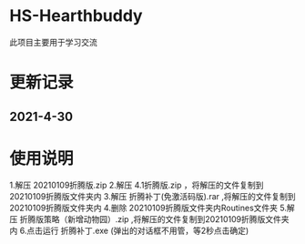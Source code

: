 # HS-Hearthbuddy
此项目主要用于学习交流

# 更新记录
## 2021-4-30

# 使用说明
1.解压 20210109折腾版.zip 
2.解压 4.1折腾版.zip ，将解压的文件复制到20210109折腾版文件夹内
3.解压 折腾补丁(免激活码版).rar ,将解压的文件复制到20210109折腾版文件夹内
4.删除 20210109折腾版文件夹内Routines文件夹
5.解压 折腾版策略（新增动物园）.zip ,将解压的文件复制到20210109折腾版文件夹内
6.点击运行 折腾补丁.exe (弹出的对话框不用管，等2秒点击确定)
